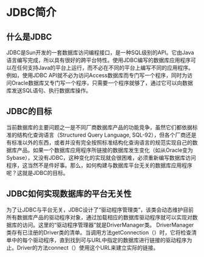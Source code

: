 # JDBC简介

## 什么是JDBC
JDBC是Sun开发的一套数据库访问编程接口，是一种SQL级别的API。它由Java语言编写完成，所以具有很好的跨平台特性。使用JDBC编写的数据库应用程序可以在任何支持Java的平台上运行，而不必在不同的平台上编写不同的应用程序。例如，使用JDBC API就不必为访问Access数据库而专门写一个程序，同时为访问Oracle数据库又专门写一个程序，只需要一个程序就够了，通过它可以向数据库发送SQL语句、执行数据库操作。

## JDBC的目标
当前数据库的主要问题之一是不同厂商数据库产品的功能竞争，虽然它们都依据标准的结构化查询语言（Structured Query Language, SQL-92），但各个厂商还是有标准以外的东西，或者并没有完全按照标准结构化查询语言的规范实现自己的数据库产品。如果一个数据库应用程序所链接的数据库发生变化（如从Oracle变为Sybase），又没有JDBC，这种变化的实现就会很困难，必须重新编写数据库访问程序，这当然不是件好事。那么，如何构建与数据库平台无关的数据库应用程序呢？这就是JDBC的目标。

## JDBC如何实现数据库的平台无关性
为了让JDBC与平台无关，JDBC设计了“驱动程序管理类”，该类会动态维护目前所有数据库产品的驱动程序对象，通过加载相应的数据库驱动程序就可以实现对数据库的访问。这里的“驱动程序管理器”就是DriverManager类。
DriverManager类存有已注册的Driver类的清单。当调用方法getConnection（）时，它将检查清单中的每个驱动程序，直到找到可与URL中指定的数据库进行链接的驱动程序为止。Driver的方法connect（）使用这个URL来建立实际的链接。


